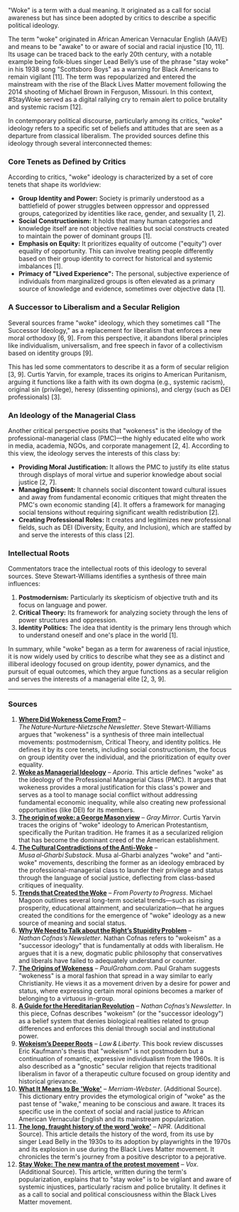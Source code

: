"Woke" is a term with a dual meaning. It originated as a call for social awareness but has since been adopted by critics to describe a specific political ideology.

The term "woke" originated in African American Vernacular English (AAVE) and means to be "awake" to or aware of social and racial injustice [10, 11]. Its usage can be traced back to the early 20th century, with a notable example being folk-blues singer Lead Belly’s use of the phrase "stay woke" in his 1938 song "Scottsboro Boys" as a warning for Black Americans to remain vigilant [11]. The term was repopularized and entered the mainstream with the rise of the Black Lives Matter movement following the 2014 shooting of Michael Brown in Ferguson, Missouri. In this context, #StayWoke served as a digital rallying cry to remain alert to police brutality and systemic racism [12].

In contemporary political discourse, particularly among its critics, "woke" ideology refers to a specific set of beliefs and attitudes that are seen as a departure from classical liberalism. The provided sources define this ideology through several interconnected themes:

### Core Tenets as Defined by Critics

According to critics, "woke" ideology is characterized by a set of core tenets that shape its worldview:
*   **Group Identity and Power:** Society is primarily understood as a battlefield of power struggles between oppressor and oppressed groups, categorized by identities like race, gender, and sexuality [1, 2].
*   **Social Constructionism:** It holds that many human categories and knowledge itself are not objective realities but social constructs created to maintain the power of dominant groups [1].
*   **Emphasis on Equity:** It prioritizes equality of outcome ("equity") over equality of opportunity. This can involve treating people differently based on their group identity to correct for historical and systemic imbalances [1].
*   **Primacy of "Lived Experience":** The personal, subjective experience of individuals from marginalized groups is often elevated as a primary source of knowledge and evidence, sometimes over objective data [1].

### A Successor to Liberalism and a Secular Religion

Several sources frame "woke" ideology, which they sometimes call "The Successor Ideology," as a replacement for liberalism that enforces a new moral orthodoxy [6, 9]. From this perspective, it abandons liberal principles like individualism, universalism, and free speech in favor of a collectivism based on identity groups [9].

This has led some commentators to describe it as a form of secular religion [3, 9]. Curtis Yarvin, for example, traces its origins to American Puritanism, arguing it functions like a faith with its own dogma (e.g., systemic racism), original sin (privilege), heresy (dissenting opinions), and clergy (such as DEI professionals) [3].

### An Ideology of the Managerial Class

Another critical perspective posits that "wokeness" is the ideology of the professional-managerial class (PMC)—the highly educated elite who work in media, academia, NGOs, and corporate management [2, 4]. According to this view, the ideology serves the interests of this class by:
*   **Providing Moral Justification:** It allows the PMC to justify its elite status through displays of moral virtue and superior knowledge about social justice [2, 7].
*   **Managing Dissent:** It channels social discontent toward cultural issues and away from fundamental economic critiques that might threaten the PMC's own economic standing [4]. It offers a framework for managing social tensions without requiring significant wealth redistribution [2].
*   **Creating Professional Roles:** It creates and legitimizes new professional fields, such as DEI (Diversity, Equity, and Inclusion), which are staffed by and serve the interests of this class [2].

### Intellectual Roots

Commentators trace the intellectual roots of this ideology to several sources. Steve Stewart-Williams identifies a synthesis of three main influences:
1.  **Postmodernism:** Particularly its skepticism of objective truth and its focus on language and power.
2.  **Critical Theory:** Its framework for analyzing society through the lens of power structures and oppression.
3.  **Identity Politics:** The idea that identity is the primary lens through which to understand oneself and one's place in the world [1].

In summary, while "woke" began as a term for awareness of racial injustice, it is now widely used by critics to describe what they see as a distinct and illiberal ideology focused on group identity, power dynamics, and the pursuit of equal outcomes, which they argue functions as a secular religion and serves the interests of a managerial elite [2, 3, 9].

***

### Sources

1.  **[Where Did Wokeness Come From?](https://www.stevestewartwilliams.com/p/where-did-wokeness-come-from)** – *The Nature‑Nurture‑Nietzsche Newsletter*. Steve Stewart-Williams argues that "wokeness" is a synthesis of three main intellectual movements: postmodernism, Critical Theory, and identity politics. He defines it by its core tenets, including social constructionism, the focus on group identity over the individual, and the prioritization of equity over equality.
2.  **[Woke as Managerial Ideology](https://www.aporiamagazine.com/p/woke-as-managerial-ideology)** – *Aporia*. This article defines "woke" as the ideology of the Professional Managerial Class (PMC). It argues that wokeness provides a moral justification for this class's power and serves as a tool to manage social conflict without addressing fundamental economic inequality, while also creating new professional opportunities (like DEI) for its members.
3.  **[The origin of woke: a George Mason view](https://graymirror.substack.com/p/the-origin-of-woke-a-george-mason)** – *Gray Mirror*. Curtis Yarvin traces the origins of "woke" ideology to American Protestantism, specifically the Puritan tradition. He frames it as a secularized religion that has become the dominant creed of the American establishment.
4.  **[The Cultural Contradictions of the Anti‑Woke](https://musaalgharbi.substack.com/p/the-cultural-contradictions-of-the)** – *Musa al‑Gharbi Substack*. Musa al-Gharbi analyzes "woke" and "anti-woke" movements, describing the former as an ideology embraced by the professional-managerial class to launder their privilege and status through the language of social justice, deflecting from class-based critiques of inequality.
5.  **[Trends that Created the Woke](https://frompovertytoprogress.substack.com/p/trends-that-created-the-woke)** – *From Poverty to Progress*. Michael Magoon outlines several long-term societal trends—such as rising prosperity, educational attainment, and secularization—that he argues created the conditions for the emergence of "woke" ideology as a new source of meaning and social status.
6.  **[Why We Need to Talk about the Right’s Stupidity Problem](https://ncofnas.com/p/why-we-need-to-talk-about-the-rights)** – *Nathan Cofnas’s Newsletter*. Nathan Cofnas refers to "wokeism" as a "successor ideology" that is fundamentally at odds with liberalism. He argues that it is a new, dogmatic public philosophy that conservatives and liberals have failed to adequately understand or counter.
7.  **[The Origins of Wokeness](https://paulgraham.com/woke.html)** – *PaulGraham.com*. Paul Graham suggests "wokeness" is a moral fashion that spread in a way similar to early Christianity. He views it as a movement driven by a desire for power and status, where expressing certain moral opinions becomes a marker of belonging to a virtuous in-group.
8.  **[A Guide for the Hereditarian Revolution](https://ncofnas.com/p/a-guide-for-the-hereditarian-revolution)** – *Nathan Cofnas’s Newsletter*. In this piece, Cofnas describes "wokeism" (or the "successor ideology") as a belief system that denies biological realities related to group differences and enforces this denial through social and institutional power.
9.  **[Wokeism’s Deeper Roots](https://lawliberty.org/book-review/wokeisms-deeper-roots)** – *Law & Liberty*. This book review discusses Eric Kaufmann's thesis that "wokeism" is not postmodern but a continuation of romantic, expressive individualism from the 1960s. It is also described as a "gnostic" secular religion that rejects traditional liberalism in favor of a therapeutic culture focused on group identity and historical grievance.
10. **[What It Means to Be 'Woke'](https://www.merriam-webster.com/words-at-play/woke-meaning-origin)** – *Merriam-Webster*. (Additional Source). This dictionary entry provides the etymological origin of "woke" as the past tense of "wake," meaning to be conscious and aware. It traces its specific use in the context of social and racial justice to African American Vernacular English and its mainstream popularization.
11. **[The long, fraught history of the word 'woke'](https://www.npr.org/2023/04/18/1170420436/the-long-fraught-history-of-the-word-woke)** – *NPR*. (Additional Source). This article details the history of the word, from its use by singer Lead Belly in the 1930s to its adoption by playwrights in the 1970s and its explosion in use during the Black Lives Matter movement. It chronicles the term's journey from a positive descriptor to a pejorative.
12. **[Stay Woke: The new mantra of the protest movement](https://www.vox.com/2016/4/11/11378822/stay-woke-explained)** – *Vox*. (Additional Source). This article, written during the term's popularization, explains that to "stay woke" is to be vigilant and aware of systemic injustices, particularly racism and police brutality. It defines it as a call to social and political consciousness within the Black Lives Matter movement.